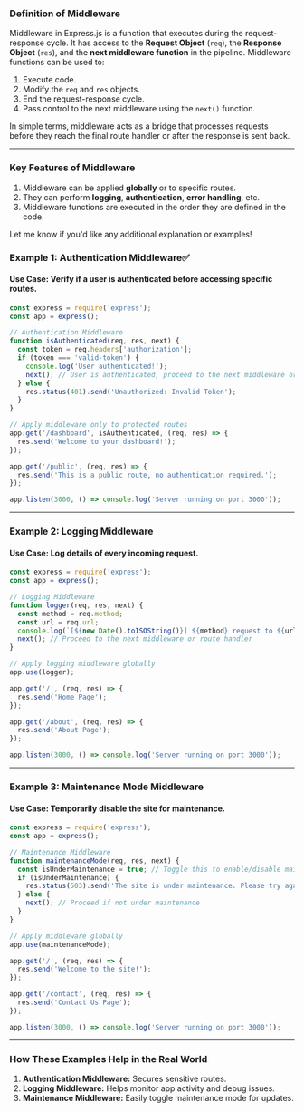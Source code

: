 ### **Definition of Middleware**

Middleware in Express.js is a function that executes during the request-response cycle. It has access to the **Request Object** (`req`), the **Response Object** (`res`), and the **next middleware function** in the pipeline. Middleware functions can be used to:

1. Execute code.
2. Modify the `req` and `res` objects.
3. End the request-response cycle.
4. Pass control to the next middleware using the `next()` function.

In simple terms, middleware acts as a bridge that processes requests before they reach the final route handler or after the response is sent back.

---

### **Key Features of Middleware**
1. Middleware can be applied **globally** or to specific routes.
2. They can perform **logging**, **authentication**, **error handling**, etc.
3. Middleware functions are executed in the order they are defined in the code.



Let me know if you'd like any additional explanation or examples!

### **Example 1: Authentication Middleware**✅
#### Use Case: Verify if a user is authenticated before accessing specific routes.

```javascript
const express = require('express');
const app = express();

// Authentication Middleware
function isAuthenticated(req, res, next) {
  const token = req.headers['authorization'];
  if (token === 'valid-token') {
    console.log('User authenticated!');
    next(); // User is authenticated, proceed to the next middleware or route.
  } else {
    res.status(401).send('Unauthorized: Invalid Token');
  }
}

// Apply middleware only to protected routes
app.get('/dashboard', isAuthenticated, (req, res) => {
  res.send('Welcome to your dashboard!');
});

app.get('/public', (req, res) => {
  res.send('This is a public route, no authentication required.');
});

app.listen(3000, () => console.log('Server running on port 3000'));
```

---

### **Example 2: Logging Middleware**
#### Use Case: Log details of every incoming request.

```javascript
const express = require('express');
const app = express();

// Logging Middleware
function logger(req, res, next) {
  const method = req.method;
  const url = req.url;
  console.log(`[${new Date().toISOString()}] ${method} request to ${url}`);
  next(); // Proceed to the next middleware or route handler
}

// Apply logging middleware globally
app.use(logger);

app.get('/', (req, res) => {
  res.send('Home Page');
});

app.get('/about', (req, res) => {
  res.send('About Page');
});

app.listen(3000, () => console.log('Server running on port 3000'));
```

---

### **Example 3: Maintenance Mode Middleware**
#### Use Case: Temporarily disable the site for maintenance.

```javascript
const express = require('express');
const app = express();

// Maintenance Middleware
function maintenanceMode(req, res, next) {
  const isUnderMaintenance = true; // Toggle this to enable/disable maintenance mode
  if (isUnderMaintenance) {
    res.status(503).send('The site is under maintenance. Please try again later.');
  } else {
    next(); // Proceed if not under maintenance
  }
}

// Apply middleware globally
app.use(maintenanceMode);

app.get('/', (req, res) => {
  res.send('Welcome to the site!');
});

app.get('/contact', (req, res) => {
  res.send('Contact Us Page');
});

app.listen(3000, () => console.log('Server running on port 3000'));
```

---

### **How These Examples Help in the Real World**
1. **Authentication Middleware:** Secures sensitive routes.
2. **Logging Middleware:** Helps monitor app activity and debug issues.
3. **Maintenance Middleware:** Easily toggle maintenance mode for updates.

